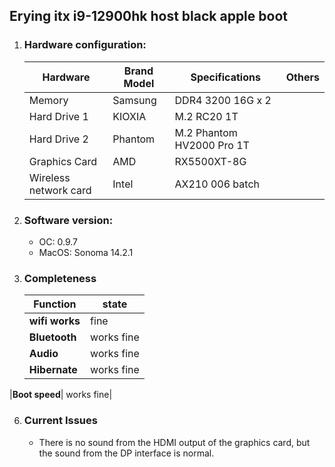 ## Erying itx i9-12900hk host black apple boot
1. ### Hardware configuration:
   |Hardware|Brand Model|Specifications|Others|
   |--|--|--|--|
   |Memory|Samsung|DDR4 3200 16G x 2||
   |Hard Drive 1 |KIOXIA|M.2 RC20 1T||
   |Hard Drive 2 |Phantom|M.2 Phantom HV2000 Pro 1T||
   |Graphics Card |AMD|RX5500XT-8G||
   |Wireless network card| Intel |AX210 006 batch||
     
3. ### Software version:
   - OC: 0.9.7
   - MacOS: Sonoma 14.2.1
  
4. ### Completeness
   |Function|state|
   |-|-|
   |**wifi works**| fine|
   |**Bluetooth** |works fine|
   |**Audio**| works fine|
   |**Hibernate** |works fine|
  |**Boot speed**| works fine|
  
6. ### Current Issues
   - There is no sound from the HDMI output of the graphics card, but the sound from the DP interface is normal.
